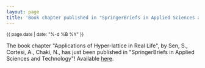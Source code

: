 ```yaml
---
layout: page
title: 'Book chapter published in "SpringerBriefs in Applied Sciences and Technology"!'
---
```


<small>{{ page.date | date: "%-d %B %Y" }}</small>

The book chapter "Applications of Hyper-lattice in Real Life", by Sen, S., Cortesi, A., Chaki, N., has just been published in "SpringerBriefs in Applied Sciences and Technology"! Available [here](https://doi.org/10.1007/978-3-319-28044-8_2).
